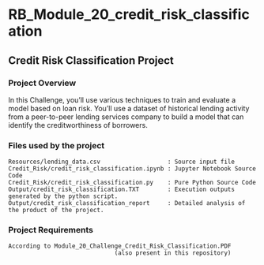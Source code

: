 # RB_Module_20_credit_risk_classification

## Credit Risk Classification Project

### Project Overview

In this Challenge, you’ll use various techniques to train and evaluate a model based on loan risk. You’ll use a dataset of historical lending activity from a peer-to-peer lending services company to build a model that can identify the creditworthiness of borrowers.

### Files used by the project

    Resources/lending_data.csv                   : Source input file
    Credit_Risk/credit_risk_classification.ipynb : Jupyter Notebook Source Code
    Credit_Risk/credit_risk_classification.py    : Pure Python Source Code
    Output/credit_risk_classification.TXT        : Execution outputs generated by the python script.
    Output/credit_risk_classification_report     : Detailed analysis of the product of the project.

### Project Requirements

    According to Module_20_Challenge_Credit_Risk_Classification.PDF 
                                  (also present in this repository)
